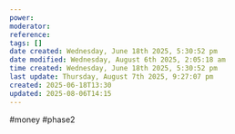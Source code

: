 ```yaml
---
power: 
moderator: 
reference: 
tags: []
date created: Wednesday, June 18th 2025, 5:30:52 pm
date modified: Wednesday, August 6th 2025, 2:05:18 am
time created: Wednesday, June 18th 2025, 5:30:52 pm
last update: Thursday, August 7th 2025, 9:27:07 pm
created: 2025-06-18T13:30
updated: 2025-08-06T14:15
---
```

#money #phase2 

